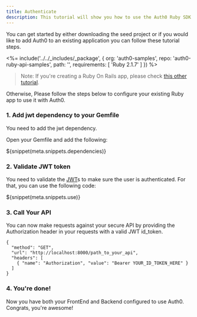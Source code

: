 ```yaml
---
title: Authenticate
description: This tutorial will show you how to use the Auth0 Ruby SDK to add authentication and authorization to your API.
---
```


You can get started by either downloading the seed project or if you would like to add Auth0 to an existing application you can follow these tutorial steps.

<%= include('../../_includes/_package', {
  org: 'auth0-samples',
  repo: 'auth0-ruby-api-samples',
  path: '',
  requirements: [
    'Ruby 2.1.7'
  ]
}) %>

> Note: If you're creating a Ruby On Rails app, please check [this other tutorial](/server-apis/rails).

Otherwise, Please follow the steps below to configure your existing Ruby app to use it with Auth0.

### 1. Add jwt dependency to your Gemfile

You need to add the jwt dependency.

Open your Gemfile and add the following:

${snippet(meta.snippets.dependencies)}

### 2. Validate JWT token

You need to validate the [JWT](/jwt)s to make sure the user is authenticated. For that, you can use the following code:

${snippet(meta.snippets.use)}

### 3. Call Your API
You can now make requests against your secure API by providing the Authorization header in your requests with a valid JWT id_token.

```har
{
  "method": "GET",
  "url": "http://localhost:8000/path_to_your_api",
  "headers": [
    { "name": "Authorization", "value": "Bearer YOUR_ID_TOKEN_HERE" }
  ]
}
```

### 4. You're done!

Now you have both your FrontEnd and Backend configured to use Auth0. Congrats, you're awesome!
